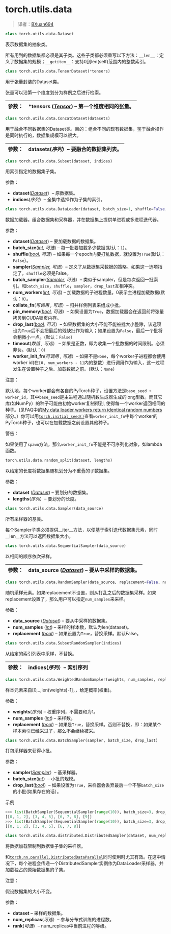 # torch.utils.data

> 译者：[BXuan694](https://github.com/BXuan694)

```py
class torch.utils.data.Dataset
```
表示数据集的抽象类。

所有用到的数据集都必须是其子类。这些子类都必须重写以下方法：`__len__`：定义了数据集的规模；`__getitem__`：支持0到len(self)范围内的整数索引。

```py
class torch.utils.data.TensorDataset(*tensors)
```

用于张量封装的Dataset类。

张量可以沿第一个维度划分为样例之后进行检索。

| 参数： | ***tensors** ([_Tensor_](tensors.html#torch.Tensor "torch.Tensor")) – 第一个维度相同的张量。 |
| --- | --- |

```py
class torch.utils.data.ConcatDataset(datasets)
```

用于融合不同数据集的Dataset类。目的：组合不同的现有数据集，鉴于融合操作是同时执行的，数据集规模可以很大。

| 参数： | **datasets**(_序列_）– 要融合的数据集列表。 |
| --- | --- |

```py
class torch.utils.data.Subset(dataset, indices)
```

用索引指定的数据集子集。

参数： 

*   **dataset**([_Dataset_](#torch.utils.data.Dataset "torch.utils.data.Dataset")）– 原数据集。
*   **indices**(_序列_）– 全集中选择作为子集的索引。

```py
class torch.utils.data.DataLoader(dataset, batch_size=1, shuffle=False, sampler=None, batch_sampler=None, num_workers=0, collate_fn=<function default_collate>, pin_memory=False, drop_last=False, timeout=0, worker_init_fn=None)
```
数据加载器。组合数据集和采样器，并在数据集上提供单进程或多进程迭代器。

参数： 
*   **dataset**([_Dataset_](#torch.utils.data.Dataset "torch.utils.data.Dataset")) – 要加载数据的数据集。
*   **batch_size**([_int_](https://docs.python.org/3/library/functions.html#int "(in Python v3.7)")_,_ _可选_) – 每一批要加载多少数据(默认：`1`）。
*   **shuffle**([_bool_](https://docs.python.org/3/library/functions.html#bool "(in Python v3.7)")_,_ _可选_) – 如果每一个epoch内要打乱数据，就设置为`True`(默认：`False`）。
*   **sampler**([_Sampler_](#torch.utils.data.Sampler "torch.utils.data.Sampler")_,_ _可选_）– 定义了从数据集采数据的策略。如果这一选项指定了，`shuffle`必须是False。
*   **batch_sampler**([_Sampler_](#torch.utils.data.Sampler "torch.utils.data.Sampler")_,_ _可选_）– 类似于sampler，但是每次返回一批索引。和`batch_size`，`shuffle`，`sampler`，`drop_last`互相冲突。
*   **num_workers**([_int_](https://docs.python.org/3/library/functions.html#int "(in Python v3.7)")_,_ _可选_) – 加载数据的子进程数量。0表示主进程加载数据(默认：`0`）。
*   **collate_fn**(_可调用_ _,_ _可选_）– 归并样例列表来组成小批。
*   **pin_memory**([_bool_](https://docs.python.org/3/library/functions.html#bool "(in Python v3.7)")_,_ _可选_）– 如果设置为`True`，数据加载器会在返回前将张量拷贝到CUDA锁页内存。
*   **drop_last**([_bool_](https://docs.python.org/3/library/functions.html#bool "(in Python v3.7)")_,_ _可选_）– 如果数据集的大小不能不能被批大小整除，该选项设为`True`后不会把最后的残缺批作为输入；如果设置为`False`，最后一个批将会稍微小一点。(默认：`False`）
*   **timeout**(_数值_ _,_ _可选_） – 如果是正数，即为收集一个批数据的时间限制。必须非负。(默认：`0`）
*   **worker_init_fn**(_可调用_ _,_ _可选_）– 如果不是`None`，每个worker子进程都会使用worker id(在`[0, num_workers - 1]`内的整数）进行调用作为输入，这一过程发生在设置种子之后、加载数据之前。(默认：`None`）



注意：

默认地，每个worker都会有各自的PyTorch种子，设置方法是`base_seed + worker_id`，其中`base_seed`是主进程通过随机数生成器生成的long型数。而其它库(如NumPy）的种子可能由初始worker复制得到, 使得每一个worker返回相同的种子。(见FAQ中的[My data loader workers return identical random numbers](notes/faq.html#dataloader-workers-random-seed)部分。）你可以用[`torch.initial_seed()`](torch.html#torch.initial_seed "torch.initial_seed")查看`worker_init_fn`中每个worker的PyTorch种子，也可以在加载数据之前设置其他种子。

警告：

如果使用了`spawn`方法，那么`worker_init_fn`不能是不可序列化对象，如lambda函数。

```py
torch.utils.data.random_split(dataset, lengths)
```

以给定的长度将数据集随机划分为不重叠的子数据集。

参数：
*   **dataset** ([_Dataset_](#torch.utils.data.Dataset "torch.utils.data.Dataset")) – 要划分的数据集。
*   **lengths**(_序列_）– 要划分的长度。



```py
class torch.utils.data.Sampler(data_source)
```

所有采样器的基类。

每个Sampler子类必须提供__iter__方法，以便基于索引迭代数据集元素，同时__len__方法可以返回数据集大小。

```py
class torch.utils.data.SequentialSampler(data_source)
```
以相同的顺序依次采样。

| 参数： | **data_source** ([_Dataset_](#torch.utils.data.Dataset "torch.utils.data.Dataset")) – 要从中采样的数据集。 |
| --- | --- |

```py
class torch.utils.data.RandomSampler(data_source, replacement=False, num_samples=None)
```

随机采样元素。如果replacement不设置，则从打乱之后的数据集采样。如果replacement设置了，那么用户可以指定`num_samples`来采样。

参数：

*   **data_source** ([_Dataset_](#torch.utils.data.Dataset "torch.utils.data.Dataset")) – 要从中采样的数据集。
*   **num_samples** ([_int_](https://docs.python.org/3/library/functions.html#int "(in Python v3.7)")) – 采样的样本数，默认为len(dataset)。
*   **replacement** ([_bool_](https://docs.python.org/3/library/functions.html#bool "(in Python v3.7)")) – 如果设置为`True`，替换采样。默认False。

```py
class torch.utils.data.SubsetRandomSampler(indices)
```

从给定的索引列表中采样，不替换。

| 参数： | **indices**(_序列_）– 索引序列 |
| --- | --- |

```py
class torch.utils.data.WeightedRandomSampler(weights, num_samples, replacement=True)
```

样本元素来自[0,..,len(weights)-1]，，给定概率(权重)。

参数：

*   **weights**(_序列_) – 权重序列，不需要和为1。
*   **num_samples** ([_int_](https://docs.python.org/3/library/functions.html#int "(in Python v3.7)")) – 采样数。
*   **replacement** ([_bool_](https://docs.python.org/3/library/functions.html#bool "(in Python v3.7)")) – 如果是`True`，替换采样。否则不替换，即：如果某个样本索引已经采过了，那么不会继续被采。

```py
class torch.utils.data.BatchSampler(sampler, batch_size, drop_last)
```

打包采样器来获得小批。

参数： 

*   **sampler**([_Sampler_](#torch.utils.data.Sampler "torch.utils.data.Sampler")）– 基采样器。
*   **batch_size**([_int_](https://docs.python.org/3/library/functions.html#int "(in Python v3.7)")）– 小批的规模。
*   **drop_last**([_bool_](https://docs.python.org/3/library/functions.html#bool "(in Python v3.7)")）– 如果设置为`True`，采样器会丢弃最后一个不够`batch_size`的小批(如果存在的话）。

示例

```py
>>> list(BatchSampler(SequentialSampler(range(10)), batch_size=3, drop_last=False))
[[0, 1, 2], [3, 4, 5], [6, 7, 8], [9]]
>>> list(BatchSampler(SequentialSampler(range(10)), batch_size=3, drop_last=True))
[[0, 1, 2], [3, 4, 5], [6, 7, 8]]
```

```py
class torch.utils.data.distributed.DistributedSampler(dataset, num_replicas=None, rank=None)
```

将数据加载限制到数据集子集的采样器。

和[`torch.nn.parallel.DistributedDataParallel`](nn.html#torch.nn.parallel.DistributedDataParallel "torch.nn.parallel.DistributedDataParallel")同时使用时尤其有效。在这中情况下，每个进程会传递一个DistributedSampler实例作为DataLoader采样器，并加载独占的原始数据集的子集。

注意：

假设数据集的大小不变。

参数： 

*   **dataset** – 采样的数据集。
*   **num_replicas**(_可选_）– 参与分布式训练的进程数。
*   **rank**(_可选_）– num_replicas中当前进程的等级。
